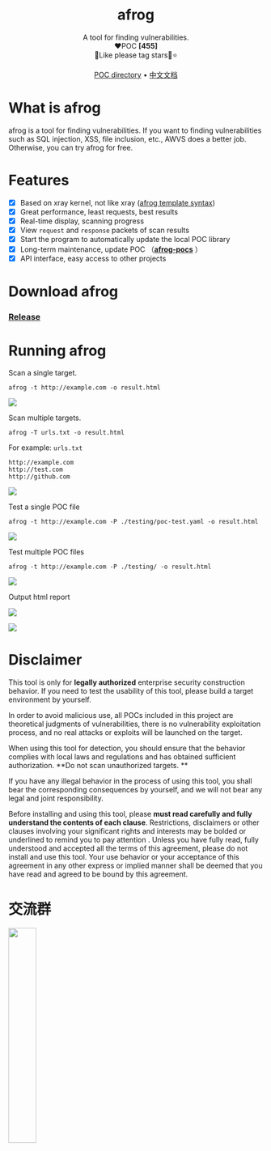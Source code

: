 <h1 align="center">afrog</h1>
<p align="center">A tool for finding vulnerabilities.<br/>❤️POC <b>[455]</b> <br/>🐸Like please tag stars🌟⭐</p>

<p align="center" dir="auto">
  <a href="https://github.com/zan8in/afrog/tree/main/afrog-pocs">POC directory</a> •
  <a href="https://github.com/zan8in/afrog/blob/main/README_zh.md">中文文档</a>
</p>

# What is afrog

afrog is a tool for finding vulnerabilities. If you want to finding  vulnerabilities such as SQL injection, XSS, file inclusion, etc., AWVS does a better job. Otherwise, you can try afrog for free. 

# Features

* [x] Based on xray kernel, not like xray ([afrog template syntax](https://github.com/zan8in/afrog/blob/main/afrog-pocs/README.md))
* [x] Great performance, least requests, best results
* [x] Real-time display, scanning progress 
* [x] View `request` and `response` packets of scan results 
* [x] Start the program to automatically update the local POC library  
* [x] Long-term maintenance, update POC （[**afrog-pocs**](https://github.com/zan8in/afrog/tree/main/afrog-pocs) ）
* [x] API interface, easy access to other projects 

# Download afrog

### [Release](https://github.com/zan8in/afrog/releases)

# Running afrog

Scan a single target.

```
afrog -t http://example.com -o result.html
```
![](https://github.com/zan8in/afrog/blob/main/images/onescan.png)

Scan multiple targets.

```
afrog -T urls.txt -o result.html
```
For example: `urls.txt `
```
http://example.com
http://test.com
http://github.com
```
![](https://github.com/zan8in/afrog/blob/main/images/twoscan.png)

Test a single POC file

```
afrog -t http://example.com -P ./testing/poc-test.yaml -o result.html
```
![](https://github.com/zan8in/afrog/blob/main/images/threescan.png)

Test multiple POC files 

```
afrog -t http://example.com -P ./testing/ -o result.html
```
![](https://github.com/zan8in/afrog/blob/main/images/fourscan.png)

Output html report 

![](https://github.com/zan8in/afrog/blob/main/images/2.png)

![](https://github.com/zan8in/afrog/blob/main/images/3.png)

# Disclaimer

This tool is only for **legally authorized** enterprise security construction behavior. If you need to test the usability of this tool, please build a target environment by yourself.

In order to avoid malicious use, all POCs included in this project are theoretical judgments of vulnerabilities, there is no vulnerability exploitation process, and no real attacks or exploits will be launched on the target.

When using this tool for detection, you should ensure that the behavior complies with local laws and regulations and has obtained sufficient authorization. **Do not scan unauthorized targets. **

If you have any illegal behavior in the process of using this tool, you shall bear the corresponding consequences by yourself, and we will not bear any legal and joint responsibility.

Before installing and using this tool, please **must read carefully and fully understand the contents of each clause**. Restrictions, disclaimers or other clauses involving your significant rights and interests may be bolded or underlined to remind you to pay attention . Unless you have fully read, fully understood and accepted all the terms of this agreement, please do not install and use this tool. Your use behavior or your acceptance of this agreement in any other express or implied manner shall be deemed that you have read and agreed to be bound by this agreement.

# 交流群

<img src="http://binbin.run/afrog-release/images/afrog.jpg" width="33%" />
